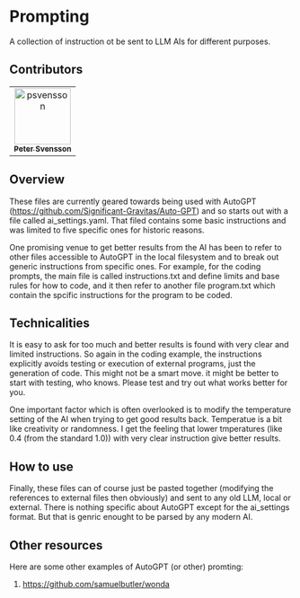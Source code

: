 # Prompting

A collection of instruction ot be sent to LLM AIs for different purposes.

## Contributors

<!-- readme: contributors -start -->
<table>
<tr>
    <td align="center">
        <a href="https://github.com/psvensson">
            <img src="https://avatars.githubusercontent.com/u/39554?v=4" width="100;" alt="psvensson"/>
            <br />
            <sub><b>Peter Svensson</b></sub>
        </a>
    </td></tr>
</table>
<!-- readme: contributors -end -->

## Overview

These files are currently geared towards being used with AutoGPT (https://github.com/Significant-Gravitas/Auto-GPT) and so starts out with a file called ai_settings.yaml.
That filed contains some basic instructions and was limited to five specific ones for historic reasons.

One promising venue to get better results from the AI has been to refer to other files accessible to AutoGPT in the local filesystem and to break out generic instructions from specific ones.
For example, for the coding prompts, the main file is called instructions.txt and define limits and base rules for how to code, and it then refer to another file program.txt which contain the spcific instructions for the program to be coded.

## Technicalities

It is easy to ask for too much and better results is found with very clear and limited instructions. So again in the coding example, the instructions explicitly avoids testing or execution of external programs, just the generation of code.
This might not be a smart move. it might be better to start with testing, who knows. Please test and try out what works better for you.

One important factor which is often overlooked is to modify the temperature setting of the AI when trying to get good results back. Temperatue is a bit like creativity or randomness. I get the feeling that lower tmperatures (like 0.4 (from the standard 1.0)) with very clear instruction give better results.

## How to use

Finally, these files can of course just be pasted together (modifying the references to external files then obviously) and sent to any old LLM, local or external. There is nothing specific about AutoGPT except for the ai_settings format. But that is genric enought to be parsed by any modern AI.

## Other resources

Here are some other examples of AutoGPT (or other) promting:

1. https://github.com/samuelbutler/wonda

